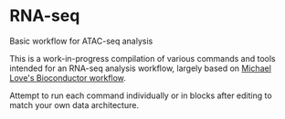 # RNA-seq
Basic workflow for ATAC-seq analysis

This is a work-in-progress compilation of various commands and tools intended for an RNA-seq analysis workflow, largely based on [Michael Love's Bioconductor workflow](https://www.bioconductor.org/help/workflows/rnaseqGene/).

Attempt to run each command individually or in blocks after editing to match your own data architecture.
